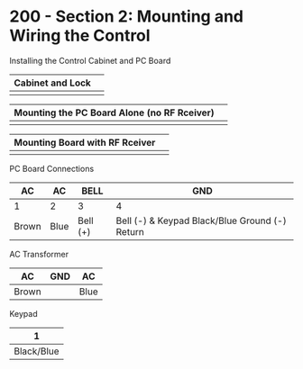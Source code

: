 # 200 - Section 2: Mounting and Wiring the Control

Installing the Control Cabinet and PC Board

| Cabinet and Lock | |
|--|--|
|  |  |

| Mounting the PC Board Alone (no RF Rceiver) | |
|--|--|
|  |  |

| Mounting Board with RF Rceiver | |
|--|--|
|  |  |

PC Board Connections

| AC | AC | BELL | GND |
| -- | -- | -- | -- |
| 1 | 2 | 3 | 4 |
| Brown | Blue | Bell (+) | Bell (-) & Keypad Black/Blue Ground (-) Return | 

AC Transformer

| AC | GND | AC |
|--|--|--|
| Brown | | Blue |

Keypad

| 1 |
| -- |
| Black/Blue |
